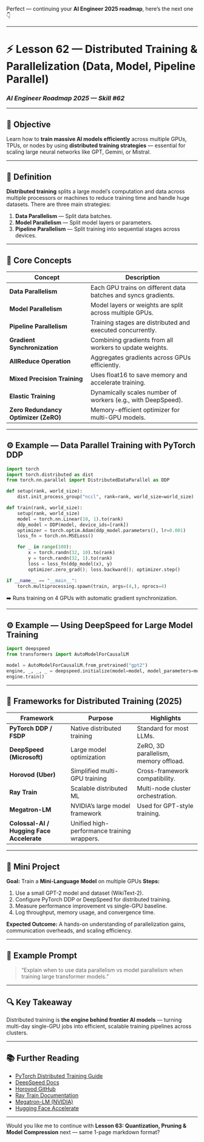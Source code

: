 Perfect — continuing your **AI Engineer 2025 roadmap**, here’s the next one 👇

---

# ⚡ Lesson 62 — Distributed Training & Parallelization (Data, Model, Pipeline Parallel)

### *AI Engineer Roadmap 2025 — Skill #62*

---

## 🎯 Objective

Learn how to **train massive AI models efficiently** across multiple GPUs, TPUs, or nodes by using **distributed training strategies** — essential for scaling large neural networks like GPT, Gemini, or Mistral.

---

## 🧩 Definition

**Distributed training** splits a large model’s computation and data across multiple processors or machines to reduce training time and handle huge datasets.
There are three main strategies:

1. **Data Parallelism** — Split data batches.
2. **Model Parallelism** — Split model layers or parameters.
3. **Pipeline Parallelism** — Split training into sequential stages across devices.

---

## 🧠 Core Concepts

| Concept                              | Description                                                    |
| ------------------------------------ | -------------------------------------------------------------- |
| **Data Parallelism**                 | Each GPU trains on different data batches and syncs gradients. |
| **Model Parallelism**                | Model layers or weights are split across multiple GPUs.        |
| **Pipeline Parallelism**             | Training stages are distributed and executed concurrently.     |
| **Gradient Synchronization**         | Combining gradients from all workers to update weights.        |
| **AllReduce Operation**              | Aggregates gradients across GPUs efficiently.                  |
| **Mixed Precision Training**         | Uses float16 to save memory and accelerate training.           |
| **Elastic Training**                 | Dynamically scales number of workers (e.g., with DeepSpeed).   |
| **Zero Redundancy Optimizer (ZeRO)** | Memory-efficient optimizer for multi-GPU models.               |

---

## ⚙️ Example — Data Parallel Training with PyTorch DDP

```python
import torch
import torch.distributed as dist
from torch.nn.parallel import DistributedDataParallel as DDP

def setup(rank, world_size):
    dist.init_process_group("nccl", rank=rank, world_size=world_size)

def train(rank, world_size):
    setup(rank, world_size)
    model = torch.nn.Linear(10, 1).to(rank)
    ddp_model = DDP(model, device_ids=[rank])
    optimizer = torch.optim.Adam(ddp_model.parameters(), lr=0.001)
    loss_fn = torch.nn.MSELoss()

    for _ in range(100):
        x = torch.randn(32, 10).to(rank)
        y = torch.randn(32, 1).to(rank)
        loss = loss_fn(ddp_model(x), y)
        optimizer.zero_grad(); loss.backward(); optimizer.step()

if __name__ == "__main__":
    torch.multiprocessing.spawn(train, args=(4,), nprocs=4)
```

➡️ Runs training on 4 GPUs with automatic gradient synchronization.

---

## ⚙️ Example — Using DeepSpeed for Large Model Training

```python
import deepspeed
from transformers import AutoModelForCausalLM

model = AutoModelForCausalLM.from_pretrained("gpt2")
engine, _, _, _ = deepspeed.initialize(model=model, model_parameters=model.parameters())
engine.train()
```

---

## 🧱 Frameworks for Distributed Training (2025)

| Framework                                 | Purpose                                     | Highlights                            |
| ----------------------------------------- | ------------------------------------------- | ------------------------------------- |
| **PyTorch DDP / FSDP**                    | Native distributed training                 | Standard for most LLMs.               |
| **DeepSpeed (Microsoft)**                 | Large model optimization                    | ZeRO, 3D parallelism, memory offload. |
| **Horovod (Uber)**                        | Simplified multi-GPU training               | Cross-framework compatibility.        |
| **Ray Train**                             | Scalable distributed ML                     | Multi-node cluster orchestration.     |
| **Megatron-LM**                           | NVIDIA’s large model framework              | Used for GPT-style training.          |
| **Colossal-AI / Hugging Face Accelerate** | Unified high-performance training wrappers. |                                       |

---

## 📘 Mini Project

**Goal:** Train a **Mini-Language Model** on multiple GPUs
**Steps:**

1. Use a small GPT-2 model and dataset (WikiText-2).
2. Configure PyTorch DDP or DeepSpeed for distributed training.
3. Measure performance improvement vs single-GPU baseline.
4. Log throughput, memory usage, and convergence time.

**Expected Outcome:**
A hands-on understanding of parallelization gains, communication overheads, and scaling efficiency.

---

## 🧠 Example Prompt

> “Explain when to use data parallelism vs model parallelism when training large transformer models.”

---

## 🔍 Key Takeaway

Distributed training is **the engine behind frontier AI models** — turning multi-day single-GPU jobs into efficient, scalable training pipelines across clusters.

---

## 📚 Further Reading

* [PyTorch Distributed Training Guide](https://pytorch.org/tutorials/intermediate/ddp_tutorial.html)
* [DeepSpeed Docs](https://www.deepspeed.ai/)
* [Horovod GitHub](https://github.com/horovod/horovod)
* [Ray Train Documentation](https://docs.ray.io/en/latest/train/index.html)
* [Megatron-LM (NVIDIA)](https://github.com/NVIDIA/Megatron-LM)
* [Hugging Face Accelerate](https://huggingface.co/docs/accelerate)

---

Would you like me to continue with **Lesson 63: Quantization, Pruning & Model Compression** next — same 1-page markdown format?
